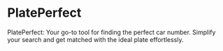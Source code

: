# PlatePerfect
PlatePerfect: Your go-to tool for finding the perfect car number. Simplify your search and get matched with the ideal plate effortlessly.
